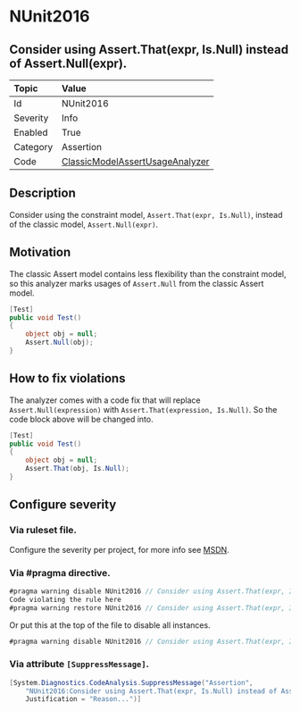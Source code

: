 # NUnit2016

## Consider using Assert.That(expr, Is.Null) instead of Assert.Null(expr).

| Topic    | Value
| :--      | :--
| Id       | NUnit2016
| Severity | Info
| Enabled  | True
| Category | Assertion
| Code     | [ClassicModelAssertUsageAnalyzer](https://github.com/nunit/nunit.analyzers/blob/0.2.0/src/nunit.analyzers/ClassicModelAssertUsage/ClassicModelAssertUsageAnalyzer.cs)

## Description

Consider using the constraint model, `Assert.That(expr, Is.Null)`, instead of the classic model, `Assert.Null(expr)`.

## Motivation

The classic Assert model contains less flexibility than the constraint model,
so this analyzer marks usages of `Assert.Null` from the classic Assert model.

```csharp
[Test]
public void Test()
{
    object obj = null;
    Assert.Null(obj);
}
```

## How to fix violations

The analyzer comes with a code fix that will replace `Assert.Null(expression)` with
`Assert.That(expression, Is.Null)`. So the code block above will be changed into.

```csharp
[Test]
public void Test()
{
    object obj = null;
    Assert.That(obj, Is.Null);
}
```

<!-- start generated config severity -->
## Configure severity

### Via ruleset file.

Configure the severity per project, for more info see [MSDN](https://msdn.microsoft.com/en-us/library/dd264949.aspx).

### Via #pragma directive.

```csharp
#pragma warning disable NUnit2016 // Consider using Assert.That(expr, Is.Null) instead of Assert.Null(expr).
Code violating the rule here
#pragma warning restore NUnit2016 // Consider using Assert.That(expr, Is.Null) instead of Assert.Null(expr).
```

Or put this at the top of the file to disable all instances.
```csharp
#pragma warning disable NUnit2016 // Consider using Assert.That(expr, Is.Null) instead of Assert.Null(expr).
```

### Via attribute `[SuppressMessage]`.

```csharp
[System.Diagnostics.CodeAnalysis.SuppressMessage("Assertion", 
    "NUnit2016:Consider using Assert.That(expr, Is.Null) instead of Assert.Null(expr).",
    Justification = "Reason...")]
```
<!-- end generated config severity -->
